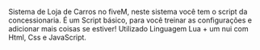 Sistema de Loja de Carros no fiveM, neste sistema você tem o script da concessionaria. É um Script básico, para você treinar as configurações e adicionar mais coisas se estiver!
Utilizado Linguagem Lua + um nui com Html, Css e JavaScript.
